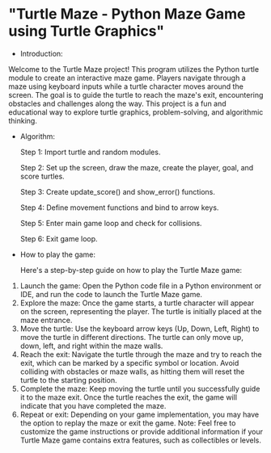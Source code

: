 # "Turtle Maze - Python Maze Game using Turtle Graphics"
- Introduction:

Welcome to the Turtle Maze project! This program utilizes the Python turtle module to create an interactive maze game. Players navigate through a maze using keyboard inputs while a turtle character moves around the screen. The goal is to guide the turtle to reach the maze's exit, encountering obstacles and challenges along the way. This project is a fun and educational way to explore turtle graphics, problem-solving, and algorithmic thinking.

- Algorithm:

   Step 1: Import turtle and random modules.

  Step 2: Set up the screen, draw the maze, create the player, goal, and score turtles.

  Step 3: Create update_score() and show_error() functions.

  Step 4: Define movement functions and bind to arrow keys.

  Step 5: Enter main game loop and check for collisions.

  Step 6: Exit game loop.

- How to play the game:

  Here's a step-by-step guide on how to play the Turtle Maze game:
1. Launch the game: Open the Python code file in a Python environment or IDE, and run the code to launch the Turtle Maze game.
2. Explore the maze: Once the game starts, a turtle character will appear on the screen, representing the player. The turtle is initially placed at the maze entrance.
3. Move the turtle: Use the keyboard arrow keys (Up, Down, Left, Right) to move the turtle in different directions. The turtle can only move up, down, left, and right within the maze walls.
4. Reach the exit: Navigate the turtle through the maze and try to reach the exit, which can be marked by a specific symbol or location. Avoid colliding with obstacles or maze walls, as hitting them will reset the turtle to the starting position.
5. Complete the maze: Keep moving the turtle until you successfully guide it to the maze exit. Once the turtle reaches the exit, the game will indicate that you have completed the maze.
6. Repeat or exit: Depending on your game implementation, you may have the option to replay the maze or exit the game.
Note: Feel free to customize the game instructions or provide additional information if your Turtle Maze game contains extra features, such as collectibles or levels.
